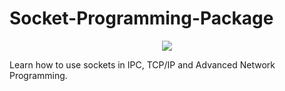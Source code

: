 # Socket-Programming-Package

<div style="text-align:center"><img src = http://uupload.ir/files/whf6_3-electric-logo-design.jpg /></div>

Learn how to use sockets in IPC, TCP/IP and Advanced Network Programming.
